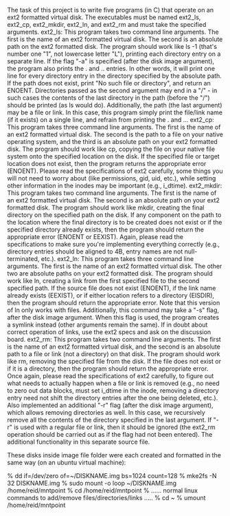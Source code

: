The task of this project is to write five programs (in C) that operate on an ext2 formatted virtual disk. The executables must be named ext2_ls, ext2_cp, ext2_mkdir, ext2_ln, and ext2_rm and must take the specified arguments.
ext2_ls: This program takes two command line arguments. The first is the name of an ext2 formatted virtual disk. The second is an absolute path on the ext2 formatted disk. The program should work like ls -1 (that's number one "1", not lowercase letter "L"), printing each directory entry on a separate line. If the flag "-a" is specified (after the disk image argument), the program also prints the . and .. entries. In other words, it will print one line for every directory entry in the directory specified by the absolute path. If the path does not exist, print "No such file or directory", and return an ENOENT. Directories passed as the second argument may end in a "/" - in such cases the contents of the last directory in the path (before the "/") should be printed (as ls would do). Additionally, the path (the last argument) may be a file or link. In this case, this program simply print the file/link name (if it exists) on a single line, and refrain from printing the . and ... 
ext2_cp: This program takes three command line arguments. The first is the name of an ext2 formatted virtual disk. The second is the path to a file on your native operating system, and the third is an absolute path on your ext2 formatted disk. The program should work like cp, copying the file on your native file system onto the specified location on the disk. If the specified file or target location does not exist, then the program returns the appropriate error (ENOENT). Please read the specifications of ext2 carefully, some things you will not need to worry about (like permissions, gid, uid, etc.), while setting other information in the inodes may be important (e.g., i_dtime). 
ext2_mkdir: This program takes two command line arguments. The first is the name of an ext2 formatted virtual disk. The second is an absolute path on your ext2 formatted disk. The program should work like mkdir, creating the final directory on the specified path on the disk. If any component on the path to the location where the final directory is to be created does not exist or if the specified directory already exists, then the program should return the appropriate error (ENOENT or EEXIST). Again, please read the specifications to make sure you're implementing everything correctly (e.g., directory entries should be aligned to 4B, entry names are not null-terminated, etc.). 
ext2_ln: This program takes three command line arguments. The first is the name of an ext2 formatted virtual disk. The other two are absolute paths on your ext2 formatted disk. The program should work like ln, creating a link from the first specified file to the second specified path. If the source file does not exist (ENOENT), if the link name already exists (EEXIST), or if either location refers to a directory (EISDIR), then the program should return the appropriate error. Note that this version of ln only works with files. Additionally, this command may take a "-s" flag, after the disk image argument. When this flag is used, the program creates a symlink instead (other arguments remain the same). If in doubt about correct operation of links, use the ext2 specs and ask on the discussion board. 
ext2_rm: This program takes two command line arguments. The first is the name of an ext2 formatted virtual disk, and the second is an absolute path to a file or link (not a directory) on that disk. The program should work like rm, removing the specified file from the disk. If the file does not exist or if it is a directory, then the program should return the appropriate error. Once again, please read the specifications of ext2 carefully, to figure out what needs to actually happen when a file or link is removed (e.g., no need to zero out data blocks, must set i_dtime in the inode, removing a directory entry need not shift the directory entries after the one being deleted, etc.). 
Also implemented an additional "-r" flag (after the disk image argument), which allows removing directories as well. In this case, we recursively remove all the contents of the directory specified in the last argument. If "-r" is used with a regular file or link, then it should be ignored (the ext2_rm operation should be carried out as if the flag had not been entered). The additional functionality in this separate source file. 

These disks inside image file folder were each created and formatted in the same way (on an ubuntu virtual machine):

% dd if=/dev/zero of=~/DISKNAME.img bs=1024 count=128
% mke2fs -N 32 DISKNAME.img
% sudo mount -o loop ~/DISKNAME.img /home/reid/mntpoint
% cd /home/reid/mntpoint
% ...... normal linux commands to add/remove files/directories/links .....
% cd ~
% umount /home/reid/mntpoint
